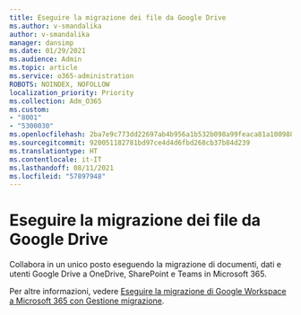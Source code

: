 ```yaml
---
title: Eseguire la migrazione dei file da Google Drive
ms.author: v-smandalika
author: v-smandalika
manager: dansimp
ms.date: 01/29/2021
ms.audience: Admin
ms.topic: article
ms.service: o365-administration
ROBOTS: NOINDEX, NOFOLLOW
localization_priority: Priority
ms.collection: Adm_O365
ms.custom:
- "8001"
- "5300030"
ms.openlocfilehash: 2ba7e9c773dd22697ab4b956a1b532b098a99feaca81a1009885ea87e287b6e3
ms.sourcegitcommit: 920051182781bd97ce4d4d6fbd268cb37b84d239
ms.translationtype: HT
ms.contentlocale: it-IT
ms.lasthandoff: 08/11/2021
ms.locfileid: "57897948"
---
```

# <a name="migrate-files-from-google-drive"></a>Eseguire la migrazione dei file da Google Drive

Collabora in un unico posto eseguendo la migrazione di documenti, dati e utenti Google Drive a OneDrive, SharePoint e Teams in Microsoft 365.

Per altre informazioni, vedere [Eseguire la migrazione di Google Workspace a Microsoft 365 con Gestione migrazione](https://docs.microsoft.com/sharepointmigration/mm-google-overview).
